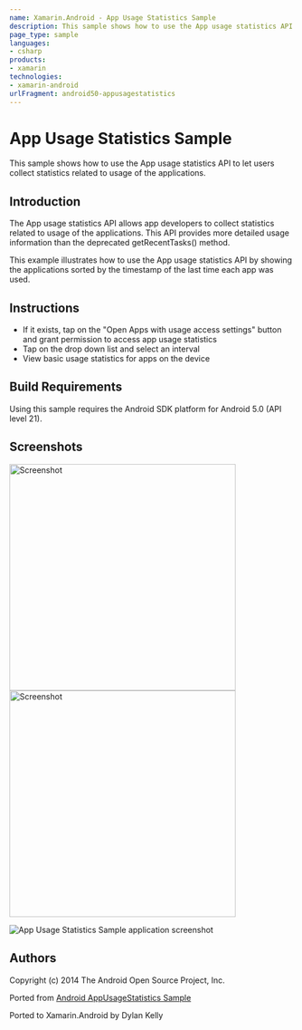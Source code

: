 ```yaml
---
name: Xamarin.Android - App Usage Statistics Sample
description: This sample shows how to use the App usage statistics API to let users collect statistics related to usage of the applications. Introduction The...
page_type: sample
languages:
- csharp
products:
- xamarin
technologies:
- xamarin-android
urlFragment: android50-appusagestatistics
---
```

# App Usage Statistics Sample

This sample shows how to use the App usage statistics API to let users collect statistics related
to usage of the applications.

## Introduction

The App usage statistics API allows app developers to collect statistics related to usage of
the applications. This API provides more detailed usage information than the deprecated
getRecentTasks() method.

This example illustrates how to use the App usage statistics API by showing the applications sorted
by the timestamp of the last time each app was used.

## Instructions

* If it exists, tap on the "Open Apps with usage access settings" button and grant permission to access app usage statistics
* Tap on the drop down list and select an interval
* View basic usage statistics for apps on the device

## Build Requirements
Using this sample requires the Android SDK platform for Android 5.0 (API level 21).

## Screenshots

<img src="Screenshots/1-view-daily.png" height="400" alt="Screenshot"/> <img src="Screenshots/2-view-weekly.png" height="400" alt="Screenshot"/>

![App Usage Statistics Sample application screenshot](Screenshots/1-view-daily.png "App Usage Statistics Sample application screenshot")

## Authors
Copyright (c) 2014 The Android Open Source Project, Inc.

Ported from [Android AppUsageStatistics Sample](https://github.com/googlesamples/android-AppUsageStatistics)

Ported to Xamarin.Android by Dylan Kelly
